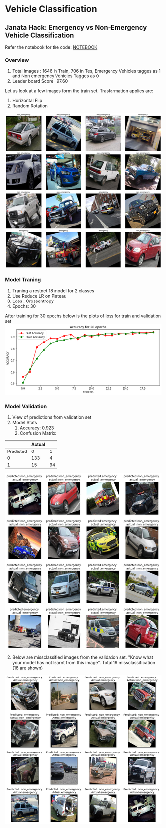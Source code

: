 # Vehicle Classification
## Janata Hack: Emergency vs Non-Emergency Vehicle Classification
Refer the notebook for the code:
[NOTEBOOK](https://github.com/prarthananbhat/vehicle_classification/blob/master/vehicle_classification_submission.ipynb)

### Overview
1. Total Images : 1646 in Train, 706 in Tes, Emergency Vehicles tagges as 1 and Non emergency Vehicles Tagges as 0
2. Leader board Score : 97.60

Let us look at a few images form the train set.
Trasformation applies are:
1. Horizontal Flip
2. Random Rotation

![raw images](https://github.com/prarthananbhat/vehicle_classification/blob/master/raw%20data.png?raw=true "Raw Data")

### Model Traning

1. Traning a restnet 18 model for 2 classes
2. Use Reduce LR on Plateau
3. Loss : Crossentropy
4. Epochs: 30

After training for 30 epochs below is the plots of loss for train and validation set
![loss curves](https://github.com/prarthananbhat/vehicle_classification/blob/master/loss%20curves.png?raw=true "Loss Curves")

### Model Validation
1. View of predictions from validation set
2. Model Stats
    1. Accuracy: 0.923
    2. Confusion Matrix: 

|           | Actual |    |
|-----------|--------|----|
| Predicted | 0      | 1  |
| 0         | 133    | 4  | 
| 1         | 15     | 94 |

![sample validation](https://github.com/prarthananbhat/vehicle_classification/blob/master/sample%20validations.png?raw=true "Sample Images form Validation Set")

2. Below are missclassified images from the validation set. "Know what your model has not learnt from this image". 
Total 19 missclassification (16 are shown)

![misclassification](https://github.com/prarthananbhat/vehicle_classification/blob/master/miss%20classified%20images.png?raw=true "Misclassified images")




